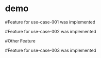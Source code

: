 # demo

#Feature for use-case-001 was implemented

#Feature for use-case-002 was implemented

#Other Feature

#Feature for use-case-003 was implemented
